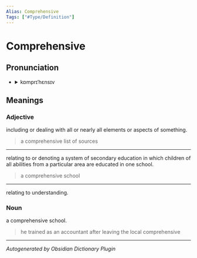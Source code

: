 ```yaml
---
Alias: Comprehensive
Tags: ["#Type/Definition"]
---
```


# Comprehensive

## Pronunciation

- <details><summary>kɒmprɪˈhɛnsɪv</summary><audio controls><source src="//ssl.gstatic.com/dictionary/static/sounds/20200429/comprehensive--_gb_1.mp3"></audio></details>

## Meanings

### Adjective

including or dealing with all or nearly all elements or aspects of something.

> a comprehensive list of sources

---

relating to or denoting a system of secondary education in which children of all abilities from a particular area are educated in one school.

> a comprehensive school

---

relating to understanding.

### Noun

a comprehensive school.

> he trained as an accountant after leaving the local comprehensive



***
*Autogenerated by Obsidian Dictionary Plugin*

